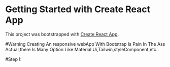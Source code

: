 # Getting Started with Create React App

This project was bootstrapped with [Create React App](https://github.com/facebook/create-react-app).

#Warning 
Creating An responsive webApp With Bootstrap Is Pain In The Ass Actual,there Is Many Option Like 
Material Ui,Tailwin,styleComponent,etc..

#Step !:
